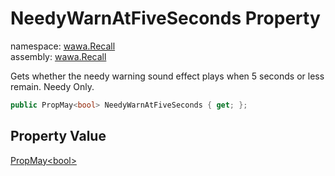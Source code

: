 # NeedyWarnAtFiveSeconds Property

namespace: [wawa\.Recall](../../wawa.Recall.md)<br />
assembly: [wawa\.Recall](../../../wawa.Recall.md)

Gets whether the needy warning sound effect plays when 5 seconds or less remain\. Needy Only\.

```csharp
public PropMay<bool> NeedyWarnAtFiveSeconds { get; };
```

## Property Value

[PropMay\<bool\>](../../../wawa.Recall/wawa.Recall/PropMay\`1.md)


